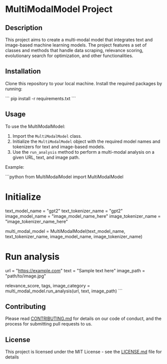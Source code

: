 # MultiModalModel Project

## Description
This project aims to create a multi-modal model that integrates text and image-based machine learning models. The project features a set of classes and methods that handle data scraping, relevance scoring, evolutionary search for optimization, and other functionalities.

## Installation
Clone this repository to your local machine. Install the required packages by running:

\`\`\`
pip install -r requirements.txt
\`\`\`

## Usage
To use the MultiModalModel:

1. Import the `MultiModalModel` class.
2. Initialize the `MultiModalModel` object with the required model names and tokenizers for text and image-based models.
3. Use the `run_analysis` method to perform a multi-modal analysis on a given URL, text, and image path.

Example:

\`\`\`python
from MultiModalModel import MultiModalModel

# Initialize
text_model_name = "gpt2"
text_tokenizer_name = "gpt2"
image_model_name = "image_model_name_here"
image_tokenizer_name = "image_tokenizer_name_here"

multi_modal_model = MultiModalModel(text_model_name, text_tokenizer_name, image_model_name, image_tokenizer_name)

# Run analysis
url = "https://example.com"
text = "Sample text here"
image_path = "path/to/image.jpg"

relevance_score, tags, image_category = multi_modal_model.run_analysis(url, text, image_path)
\`\`\`

## Contributing
Please read [CONTRIBUTING.md](CONTRIBUTING.md) for details on our code of conduct, and the process for submitting pull requests to us.

## License
This project is licensed under the MIT License - see the [LICENSE.md](LICENSE.md) file for details
